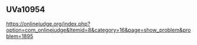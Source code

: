 UVa10954
---------------
https://onlinejudge.org/index.php?option=com_onlinejudge&Itemid=8&category=16&page=show_problem&problem=1895


